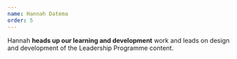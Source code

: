 ```yaml
---
name: Hannah Datema
order: 5
---
```


Hannah **heads up our learning and development** work and leads on design and development of the Leadership Programme content.
